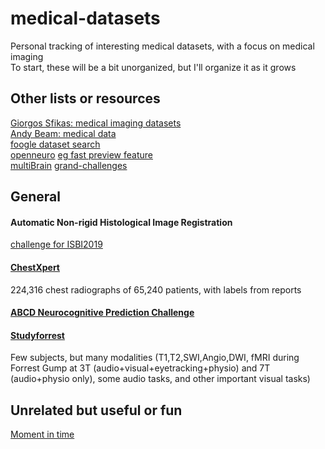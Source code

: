 # medical-datasets
Personal tracking of interesting medical datasets, with a focus on medical imaging  
To start, these will be a bit unorganized, but I'll organize it as it grows  


## Other lists or resources

[Giorgos Sfikas: medical imaging datasets](https://github.com/sfikas/medical-imaging-datasets)  
[Andy Beam: medical data](https://github.com/beamandrew/medical-data)  
[foogle dataset search](https://toolbox.google.com/datasetsearch)  
[openneuro](https://openneuro.org/) [eg fast preview feature](https://openneuro.org/datasets/ds001715/versions/1.0.0/file-display/sub-03:anat:sub-03_T1w.nii.gz)  
[multiBrain](https://github.com/Conxz/multiBrain)
[grand-challenges](https://www.grand-challenge.org)

## General

#### Automatic Non-rigid Histological Image Registration 
[challenge for ISBI2019](https://anhir.grand-challenge.org)

#### [ChestXpert](https://stanfordmlgroup.github.io/competitions/chexpert/)
224,316 chest radiographs of 65,240 patients, with labels from reports

#### [ABCD Neurocognitive Prediction Challenge](https://sibis.sri.com/abcd-np-challenge/)

#### [Studyforrest](http://studyforrest.org/data.html)
Few subjects, but many modalities (T1,T2,SWI,Angio,DWI, fMRI during Forrest Gump at 3T (audio+visual+eyetracking+physio) and 7T (audio+physio only), some audio tasks, and other important visual tasks)

## Unrelated but useful or fun

[Moment in time](http://moments.csail.mit.edu/)

